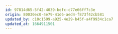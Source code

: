 ```yaml
---
id: 97814d65-5f42-4039-befc-c77e66ff7c3e
origin: 80030ec0-4e79-41d6-aed4-f873f42cb581
updated_by: c10c1599-a925-4e29-b45f-a4f9934c1ca7
updated_at: 1664911501
---
```

